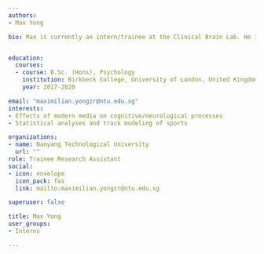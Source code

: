 ```yaml
---
authors:
- Max Yong

bio: Max is currently an intern/trainee at the Clinical Brain Lab. He is working on the neuroscience of deception.


education:
  courses:
  - course: B.Sc. (Hons), Psychology
    institution: Birkbeck College, University of London, United Kingdom
    year: 2017-2020

email: "maximilian.yongzr@ntu.edu.sg"
interests:
- Effects of modern media on cognitive/neurological processes
- Statistical analyses and track modeling of sports

organizations:
- name: Nanyang Technological University
  url: ""
role: Trainee Research Assistant
social:
- icon: envelope
  icon_pack: fas
  link: mailto:maximilian.yongzr@ntu.edu.sg

superuser: false

title: Max Yong
user_groups:
- Interns

---
```

